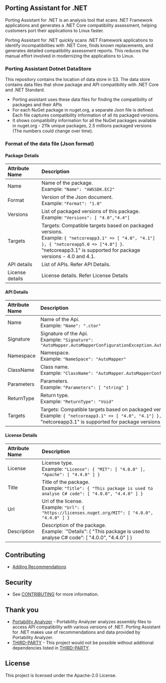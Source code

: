 ## Porting Assistant for .NET
Porting Assistant for .NET is an analysis tool that scans .NET Framework applications and generates a .NET Core compatibility assessment, helping customers port their applications to Linux faster.

Porting Assistant for .NET quickly scans .NET Framework applications to identify incompatibilities with .NET Core, finds known replacements, and generates detailed compatibility assessment reports. This reduces the manual effort involved in modernizing the applications to Linux.

### Porting Assistant Dotnet DataStore
This repository contains the location of data store in S3. The data store contains data files that show package and API compatibility with .NET Core and .NET Standard. 

* Porting assistant uses these data files for finding the compatibility of packages and their APIs
* For each NuGet package in nuget.org, a separate Json file is defined. Each file captures compatibility information of all its packaged versions.
* It shows compatibility information for all the NuGet packages available in nuget.org - 211k unique packages, 2.5 millions packaged versions (The numbers could change over time).

### Format of the data file (Json format)
#### Package Details
| Attribute Name | Description |
| :----------- | :---------- |
| Name | Name of the package. <br/> Example: `"Name": "AWSSDK.EC2"`|
| Format | Version of the Json document.<br/>Example: `"Format": "1.0"` |
| Versions |  List of packaged versions of this package. <br/>Example: `"Versions": [ "4.0","4.4"]` |
| Targets |  Targets: Compatible targets based on packaged versions. <br/>Example: `{ "netcoreapp3.1" => [ "4.0", "4.1"] }, { "netcoreapp5.0 => ["4.0"] }`. <br/>"netcoreapp3.1" is supported for package versions - 4.0 and 4.1. |
| API details | List of APIs. Refer API Details. | 
| License details | License details. Refer License Details |


#### API Details
| Attribute Name | Description |
| :------ | :---------- |
| Name | Name of the Api. <br/>Example: `"Name": ".ctor"` |
| Signature | Signature of the Api. <br/>Example: `"Signature": "AutoMapper.AutoMapperConfigurationException.AutoMapperConfigurationException(string)"`  |
| Namespace | Namespace.  <br/>Example: `"NameSpace": "AutoMapper"` |
| ClassName | Class name.  <br/>Example: `"ClassName": "AutoMapper.AutoMapperConfigurationException"` |
| Parameters | Parameters. <br/>Example: `"Parameters": [ "string" ]`  |
| ReturnType | Return type. <br/>Example: `"ReturnType": "Void"` |
| Targets |  Targets: Compatible targets based on packaged versions. <br/>Example: `{ "netcoreapp3.1" => [ "4.0", "4.1"] }, { "netcoreapp5.0 => ["4.0"] }`. <br/>"netcoreapp3.1" is supported for package versions - 4.0 and 4.1. |

#### License Details
| Attribute Name | Description |
| :------ | :---------- |
| License | License type. <br/>Example: `"License": { "MIT": [ "4.0.0" ], "Apache": [ "4.4.0" ] }`  |
| Title |  Title of the package. <br/>Example: `"Title": { "This package is used to analyse C# code": [ "4.0.0", "4.4.0" ] }` |
| Url |  Url of the license. <br/>Example: `"Url": { "https://licenses.nuget.org/MIT": [ "4.0.0", "4.4.0" ] }` |
| Description | Description of the package. <br/>Example: `"Details": { "This package is used to analyse C# code": [ "4.0.0", "4.4.0" ] }  |

## Contributing
* [Adding Recommendations](https://github.com/aws/porting-assistant-dotnet-datastore/blob/master/RECOMMENDATIONS.md)

## Security
* See [CONTRIBUTING](CONTRIBUTING.md#security-issue-notifications) for more information.

## Thank you
* [Portability Analyzer](https://github.com/microsoft/dotnet-apiport) - Portability Analyzer analyzes assembly files to access API compatibility with various versions of .NET. Porting Assistant for .NET makes use of recommendations and data provided by Portability Analyzer.
* [THIRD-PARTY](./THIRD-PARTY) - This project would not be possible without additional dependencies listed in [THIRD-PARTY](./THIRD-PARTY).


## License

This project is licensed under the Apache-2.0 License.

